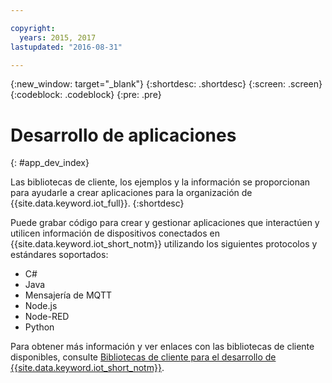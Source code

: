 ```yaml
---

copyright:
  years: 2015, 2017
lastupdated: "2016-08-31"

---
```


{:new_window: target="_blank"}
{:shortdesc: .shortdesc}
{:screen: .screen}
{:codeblock: .codeblock}
{:pre: .pre}

# Desarrollo de aplicaciones
{: #app_dev_index}

Las bibliotecas de cliente, los ejemplos y la información se proporcionan para ayudarle a crear aplicaciones para la organización de {{site.data.keyword.iot_full}}.
{:shortdesc}

Puede grabar código para crear y gestionar aplicaciones que interactúen y utilicen información de dispositivos conectados en {{site.data.keyword.iot_short_notm}} utilizando los siguientes protocolos y estándares soportados:

- C#
- Java
- Mensajería de MQTT
- Node.js
- Node-RED
- Python

Para obtener más información y ver enlaces con las bibliotecas de cliente disponibles, consulte [Bibliotecas de cliente para el desarrollo de {{site.data.keyword.iot_short_notm}}](../iot_platform_client_lib.html).

